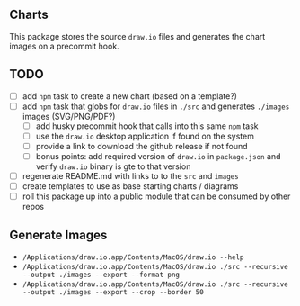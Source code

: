 ## Charts

This package stores the source `draw.io` files and generates the chart images on a precommit hook.

## TODO

- [ ] add `npm` task to create a new chart (based on a template?)
- [ ] add `npm` task that globs for `draw.io` files in `./src` and generates `./images` images (SVG/PNG/PDF?)
  - [ ] add husky precommit hook that calls into this same `npm` task
  - [ ] use the `draw.io` desktop application if found on the system
  - [ ] provide a link to download the github release if not found
  - [ ] bonus points: add required version of `draw.io` in `package.json` and verify `draw.io` binary is gte to that version
- [ ] regenerate README.md with links to to the `src` and `images`
- [ ] create templates to use as base starting charts / diagrams
- [ ] roll this package up into a public module that can be consumed by other repos

## Generate Images

- `/Applications/draw.io.app/Contents/MacOS/draw.io --help`
- `/Applications/draw.io.app/Contents/MacOS/draw.io ./src --recursive --output ./images --export --format png`
- `/Applications/draw.io.app/Contents/MacOS/draw.io ./src --recursive --output ./images --export --crop --border 50`

